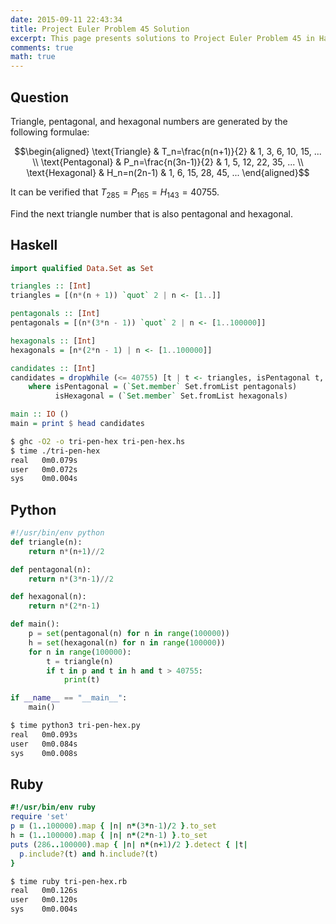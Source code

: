 ```yaml
---
date: 2015-09-11 22:43:34
title: Project Euler Problem 45 Solution
excerpt: This page presents solutions to Project Euler Problem 45 in Haskell, Python and Ruby.
comments: true
math: true
---
```



## Question

Triangle, pentagonal, and hexagonal numbers are generated by the
following formulae:

$$\begin{aligned}
\text{Triangle} & T_n=\frac{n(n+1)}{2} & 1, 3, 6, 10, 15, ... \\
\text{Pentagonal} & P_n=\frac{n(3n-1)}{2} & 1, 5, 12, 22, 35, ... \\
\text{Hexagonal} & H_n=n(2n-1) & 1, 6, 15, 28, 45, ...
\end{aligned}$$

It can be verified that $T_{285} = P_{165} = H_{143} = 40755$.

Find the next triangle number that is also pentagonal and hexagonal.






## Haskell

```haskell
import qualified Data.Set as Set

triangles :: [Int]
triangles = [(n*(n + 1)) `quot` 2 | n <- [1..]]

pentagonals :: [Int]
pentagonals = [(n*(3*n - 1)) `quot` 2 | n <- [1..100000]]

hexagonals :: [Int]
hexagonals = [n*(2*n - 1) | n <- [1..100000]]

candidates :: [Int]
candidates = dropWhile (<= 40755) [t | t <- triangles, isPentagonal t, isHexagonal t]
    where isPentagonal = (`Set.member` Set.fromList pentagonals)
          isHexagonal = (`Set.member` Set.fromList hexagonals)

main :: IO ()
main = print $ head candidates
```


```bash
$ ghc -O2 -o tri-pen-hex tri-pen-hex.hs
$ time ./tri-pen-hex
real   0m0.079s
user   0m0.072s
sys    0m0.004s
```



## Python

```python
#!/usr/bin/env python
def triangle(n):
    return n*(n+1)//2

def pentagonal(n):
    return n*(3*n-1)//2

def hexagonal(n):
    return n*(2*n-1)

def main():
    p = set(pentagonal(n) for n in range(100000))
    h = set(hexagonal(n) for n in range(100000))
    for n in range(100000):
        t = triangle(n)
        if t in p and t in h and t > 40755:
            print(t)

if __name__ == "__main__":
    main()
```


```bash
$ time python3 tri-pen-hex.py
real   0m0.093s
user   0m0.084s
sys    0m0.008s
```



## Ruby

```ruby
#!/usr/bin/env ruby
require 'set'
p = (1..100000).map { |n| n*(3*n-1)/2 }.to_set
h = (1..100000).map { |n| n*(2*n-1) }.to_set
puts (286..100000).map { |n| n*(n+1)/2 }.detect { |t|
  p.include?(t) and h.include?(t)
}
```


```bash
$ time ruby tri-pen-hex.rb
real   0m0.126s
user   0m0.120s
sys    0m0.004s
```



